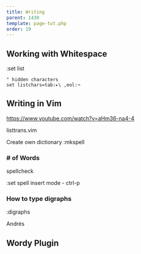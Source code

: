 ```yaml
---
title: Writing
parent: 1430
template: page-tut.php
order: 19
---
```


## Working with Whitespace

:set list

```
" hidden characters
set listchars=tab:▸\ ,eol:¬
```

## Writing in Vim

https://www.youtube.com/watch?v=aHm36-na4-4

listtrans.vim

Create own dictionary
:mkspell

### # of Words

spellcheck

:set spell
insert mode - ctrl-p

### How to type digraphs

:digraphs

Andrés

## Wordy Plugin
